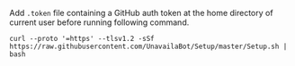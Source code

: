 Add `.token` file containing a GitHub auth token at the home directory of current user before running following command.

```shell
curl --proto '=https' --tlsv1.2 -sSf https://raw.githubusercontent.com/UnavailaBot/Setup/master/Setup.sh | bash
```

